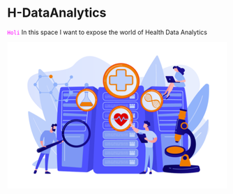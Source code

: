 # H-DataAnalytics
<code style="color : magenta">Holi</code> 
In this space I want to expose the world of Health Data Analytics 

![Imagen H-Data Analytics](https://github.com/Sebruano23/H-DataAnalytics/blob/main/Main%20img/healtcare-data-analytics.png?raw=true)
